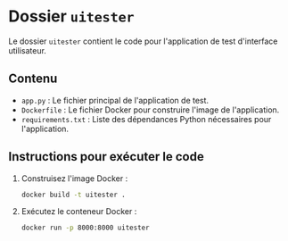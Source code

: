 # Dossier `uitester`

Le dossier `uitester` contient le code pour l'application de test d'interface utilisateur.

## Contenu

- `app.py` : Le fichier principal de l'application de test.
- `Dockerfile` : Le fichier Docker pour construire l'image de l'application.
- `requirements.txt` : Liste des dépendances Python nécessaires pour l'application.

## Instructions pour exécuter le code

1. Construisez l'image Docker :
   ```bash
   docker build -t uitester .
   ```

2. Exécutez le conteneur Docker :
   ```bash
   docker run -p 8000:8000 uitester
   ```

